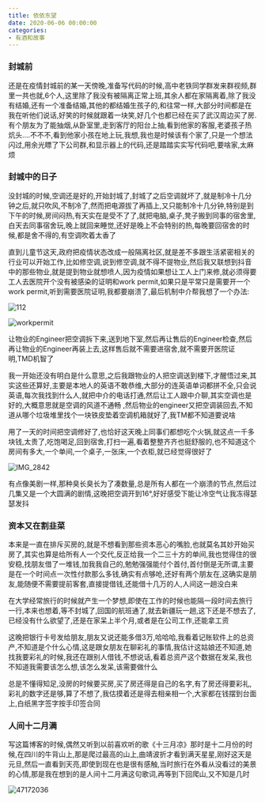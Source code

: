 ```yaml
---
title: 依依东望
date: 2020-06-06 00:00:00
categories: 
- 有酒和故事
---
```

### 封城前

还是在疫情封城前的某一天傍晚,准备写代码的时候,高中老铁同学群发来群视频,群里一共也就,6个人,这里除了我没有被隔离正常上班,其余人都在家隔离着,除了我没有结婚,还有一个准备结婚,其他的都结婚生孩子的,和往常一样,大部分时间都是在我在听他们说话,好笑的时候就跟着一块笑,好几个也都已经在买了武汉周边买了房.有个朋友为了能抽烟,从卧室里,走到客厅的阳台上抽,看到他家的客服,老婆孩子热炕头....不不不,看到他家小孩在地上玩,我想,我也是时候该有个家了,只是一个想法闪过,用余光瞟了下公司群,和显示器上的代码,还是踏踏实实写代码吧,要啥家,太麻烦

### 封城中的日子

没封城的时候,空调还是好的,开始封城了,封城了之后空调就坏了,就是制冷十几分钟之后,就只吹风,不制冷了,然而把电源拔了再插上,又只能制冷十几分钟,特别是到下午的时候,房间闷热,有天实在是受不了了,就把电脑,桌子,凳子搬到同事的宿舍里,白天去同事宿舍玩,晚上就回来睡觉,还好是晚上不会特别的热,每晚要回宿舍的时候,都是舍不得的,有空调吹着太香了

直到儿童节这天,政府把疫情状态改成一般隔离社区,就是差不多跟生活紧密相关的行业可以开始工作,比如修空调,说到修空调,就不得不提物业,然后我又联想到抖音中的那些物业,就是提到物业就想喷人,因为疫情如果想让工人上门来修,就必须得要工人去医院开个没有被感染的证明和work permit,如果只是平常只是需要开一个work permit,听到需要医院证明,我都要崩溃了,最后机制中介帮我想了一个办法:

![112](https://image.yanganlin.com/blog/20200606025028.jpg)

![workpermit](https://image.yanganlin.com/blog/20200606024717.png)



让物业的Engineer把空调拆下来,送到地下室,然后再让售后的Engineer检查,然后再让物业的Engineer再装上去,这样售后就不需要进宿舍,就不需要开医院证明,TMD机智了

我一开始还没有明白是什么意思,之后我跟物业的人把空调送到楼下,才醒悟过来,其实这些还算好,主要是本地人的英语不敢恭维,大部分的连英语单词都拼不全,只会说英语,每次我找到什么人,就把中介的电话打通,然后让工人跟中介聊,其实空调也是好的,大概意思就是空调的风道不通畅 ,然后物业的engineer又把空调装回去,不知道从哪个垃圾堆里找个一块铁皮垫着空调机箱就好了,我TM都不知道要说啥

用了一天的时间把空调修好了,也恰好这天晚上同事们都想吃个火锅,就这点一千多块钱,太贵了,吃饱喝足,回到宿舍,打扫一遍,看着整整齐齐也挺舒服的,也不知道这个房间有多大,一个单间,一个桌子,一张床,一个衣柜,就已经觉得很好了

![IMG_2842](https://image.yanganlin.com/blog/20200606024641.JPG)

有点像美剧一样,那种臭长臭长为了凑数量,总是所有人都在一个崩溃的节点,然后过几集又是一个大圆满的剧情,这晚把空调开到16°,好好感受下能让冷空气让我冻得瑟瑟发抖

### 资本又在割韭菜

本来是一直在排斥买房的,就是不想看到那些资本恶心的嘴脸,也就莫名其妙开始买房了,其实也算是给所有人一个交代,反正给我一个二三十方的单间,我也觉得住的很安稳,找朋友借了一堆钱,加我我自己的,勉勉强强能付个首付,首付倒是无所谓,主要是在一个时间点一次性付款那么多钱,确实有点够呛,还好有两个朋友在,这确实是朋友,能随便不需要提前客套,直接提借钱,还能借十几万的人,人间这一趟没白来

在大学经常旅行的时候就产生一个梦想,即使在工作的时候也能隔一段时间去旅行一行,本来也想着,等不封城了,回国的航班通了,就去新疆玩一趟,这下还是不想去了,已经没有什么欲望了,还是在家呆上半个月,或者是在公司工作,还能拿工资

这晚把银行卡号发给朋友,朋友又说还能多借3万,哈哈哈,我看着记账软件上的总资产,不知道是个什么心情,这是跟女朋友在聊彩礼的事情,我估计这姑娘还不知道,她找我要彩礼的时候,我还在跟别人借钱,不想说话,看着总资产这个数据在发呆,我也不知道我需要该怎么想,该怎么发呆,该需要做什么

总是不懂得知足,没房的时候要买房,买了房还得是自己的名字,有了房还得要彩礼,彩礼的数字还是够,算了不想了,我估摸着还是得去相亲相一个,大家都在钱摆到台面上,白纸黑字签字按手印签合同

### 人间十二月满

写这篇博客的时候,偶然又听到以前喜欢听的歌《十三月凉》那时是十二月份的时候,在四川的牛背山上,那是爬过最高的山上,曲靖波折才看到满天星星,刚好这天是元旦,然后一直看到天亮,即使到现在也是很有感触,当时旅行在外看从没看过的美景的心情,那是我在想到的是人间十二月满这句歌词,再等到下回爬山,又不知是几时

![47172036](https://image.yanganlin.com/blog/20200606031015.jpg)

